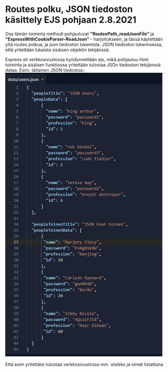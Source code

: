 <h1>Routes polku, JSON tiedoston käsittely EJS pohjaan 2.8.2021 </h1>

Osa tämän toiminta methodi pohjautuvat <b> "RoutesPath_readJsonFile" </b> ja  <b> "ExpressWithCookieParser-ReadJson" </b> - harjoitukseen, 
ja tässä käytettään yhä routes polkua, ja json tiedoston lukemista. JSON tiedoston lukemisessa, että yritettään lukaista sisäisen objektin tekijänssä.

Express eli verkkosivustossa hyödynnettään ejs, mikä pohjautuu html toiminta ja sisäisen funktiossa yritettään tulostaa JSOn tiedoston tekijänssä dataa.
Esim. tällainen JSON tiedostoa::
<br>
![Alt text](images/RoutesPath-JSON1.PNG?raw=true "None")

Että esim yritettäisi tulostaa verkkosivustossa mm. otsikko ja nimet listattuna
